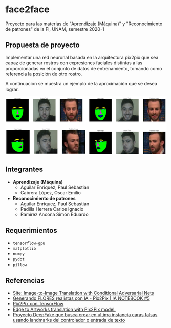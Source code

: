# face2face

Proyecto para las materias de "Aprendizaje (Máquina)" y "Reconocimiento de
patrones" de la FI, UNAM, semestre 2020-1

## Propuesta de proyecto

Implementar una red neuronal basada en la arquitectura pix2pix que sea capaz de
generar rostros con expresiones faciales distintas a las proporcionadas en el
conjunto de datos de entrenamiento, tomando como referencia la posición de otro
rostro.

A continuación se muestra un ejemplo de la aproximación que se desea lograr.

![./imgs/f2f_example.png](./imgs/f2f_example.png)

## Integrantes

- **Aprendizaje (Máquina)**
  - Aguilar Enriquez, Paul Sebastian
  - Cabrera López, Oscar Emilio
- **Reconocimiento de patrones**
  - Aguilar Enriquez, Paul Sebastian
  - Padilla Herrera Carlos Ignacio
  - Ramírez Ancona Simón Eduardo

## Requerimientos

- `tensorflow-gpu`
- `matplotlib`
- `numpy`
- `pydot`
- `pillow`

## Referencias

- [Site: Image-to-Image Translation with Conditional Adversarial Nets](https://phillipi.github.io/pix2pix/)
- [Generando FLORES realistas con IA - Pix2Pix | IA NOTEBOOK #5](https://www.youtube.com/watch?v=YsrMGcgfETY)
- [Pix2Pix con TensorFlow](https://www.tensorflow.org/tutorials/generative/pix2pix)
- [Edge to Artworks translation with Pix2Pix model. ](https://github.com/gallardorafael/edge2art)
- [Proyecto DeepFake que busca crear en ultima instancia caras falsas usando landmarks del controlador o entrada de texto ](https://github.com/RonyBenitez/mimix)
